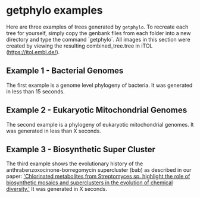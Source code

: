 # getphylo examples

Here are three examples of trees generated by `getphylo`. To recreate each tree for yourself, simply copy the genbank files from each folder into a new directory and type the command ´getphylo´. All images in this section were created by viewing the resulting combined_tree.tree in iTOL (https://itol.embl.de/).

## Example 1 - Bacterial Genomes
The first example is a genome level phylogeny of bacteria. It was generated in less than 15 seconds.

## Example 2 - Eukaryotic Mitochondrial Genomes
The second example is a phylogeny of eukaryotic mitochondrial genomes. It was generated in less than X seconds.

## Example 3 - Biosynthetic Super Cluster
The third example shows the evolutionary history of the anthrabenzoxocinone-borregomycin supercluster (bab) as described in our paper: ['Chlorinated metabolites from Streptomyces sp. highlight the role of biosynthetic mosaics and superclusters in the evolution of chemical diversity.'](https://doi.org/10.1039/D1OB00600B) It was generated in X seconds.
